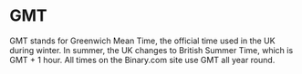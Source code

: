 # GMT

GMT stands for Greenwich Mean Time, the official time used in the UK during winter. In summer, the UK changes to British Summer Time, which is GMT + 1 hour. All times on the Binary.com site use GMT all year round.

